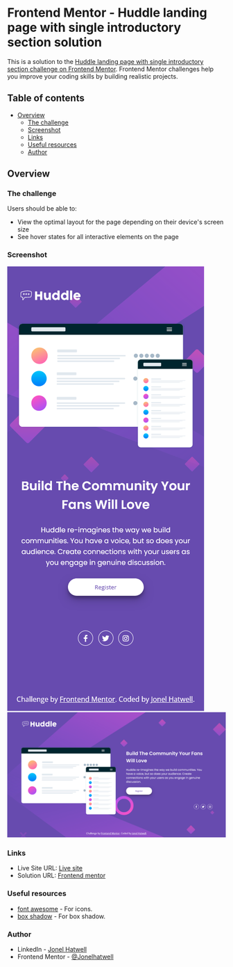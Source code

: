 # Frontend Mentor - Huddle landing page with single introductory section solution

This is a solution to the [Huddle landing page with single introductory section challenge on Frontend Mentor](https://www.frontendmentor.io/challenges/huddle-landing-page-with-a-single-introductory-section-B_2Wvxgi0). Frontend Mentor challenges help you improve your coding skills by building realistic projects. 

## Table of contents

- [Overview](#overview)
  - [The challenge](#the-challenge)
  - [Screenshot](#screenshot)
  - [Links](#links)
  - [Useful resources](#useful-resources)
  - [Author](#author)

## Overview

### The challenge

Users should be able to:

- View the optimal layout for the page depending on their device's screen size
- See hover states for all interactive elements on the page

### Screenshot

![mobile](./output/mobile.png)
![desktop](./output/desktop.png)


### Links
 
- Live Site URL: [Live site](https://www.frontendmentor.io/solutions/001-trying-bem-haqSbgS-24)
- Solution URL: [Frontend mentor](https://fronendmentor01-huddle-landing-page-with-single-intr-3pygrro2j.vercel.app)


### Useful resources

- [font awesome](https://fontawesome.com/) - For icons.
- [box shadow](https://getcssscan.com/css-box-shadow-examples) - For box shadow.


### Author

- LinkedIn - [Jonel Hatwell](https://www.linkedin.com/in/jonel-hatwell/)
- Frontend Mentor - [@Jonelhatwell](https://www.frontendmentor.io/profile/hatwell-jonel)